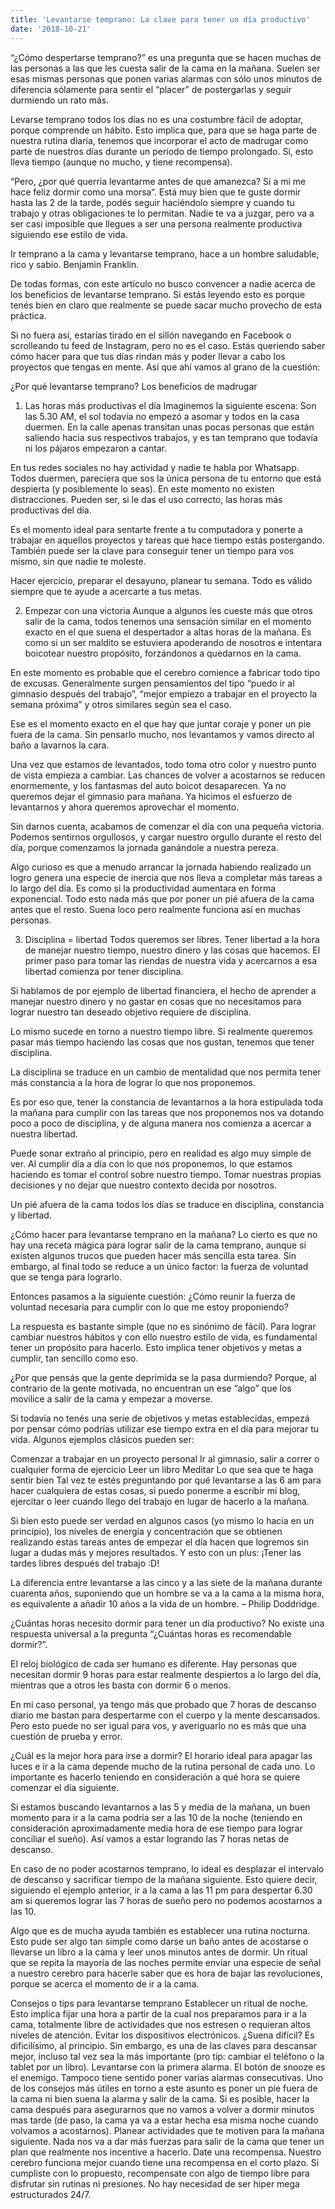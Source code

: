 ```yaml
---
title: 'Levantarse temprano: La clave para tener un día productivo'
date: '2018-10-21'
---
```


“¿Cómo despertarse temprano?” es una pregunta que se hacen muchas de las personas a las que les cuesta salir de la cama en la mañana. Suelen ser esas mismas personas que ponen varias alarmas con sólo unos minutos de diferencia sólamente para sentir el “placer” de postergarlas y seguir durmiendo un rato más.

Levarse temprano todos los días no es una costumbre fácil de adoptar, porque comprende un hábito. Esto implica que, para que se haga parte de nuestra rutina diaria, tenemos que incorporar el acto de madrugar como parte de nuestros días durante un período de tiempo prolongado. Si, esto lleva tiempo (aunque no mucho, y tiene recompensa).

“Pero, ¿por qué querría levantarme antes de que amanezca? Si a mi me hace feliz dormir como una morsa“. Está muy bien que te guste dormir hasta las 2 de la tarde, podés seguir haciéndolo siempre y cuando tu trabajo y otras obligaciones te lo permitan. Nadie te va a juzgar, pero va a ser casi imposible que llegues a ser una persona realmente productiva siguiendo ese estilo de vida.

Ir temprano a la cama y levantarse temprano, hace a un hombre saludable, rico y sabio. Benjamin Franklin.

De todas formas, con este artículo no busco convencer a nadie acerca de los beneficios de levantarse temprano. Si estás leyendo esto es porque tenés bien en claro que realmente se puede sacar mucho provecho de esta práctica.

Si no fuera así, estarías tirado en el sillón navegando en Facebook o scrolleando tu feed de Instagram, pero no es el caso. Estás queriendo saber cómo hacer para que tus días rindan más y poder llevar a cabo los proyectos que tengas en mente. Así que ahí vamos al grano de la cuestión:

 

¿Por qué levantarse temprano? Los beneficios de madrugar
1. Las horas más productivas el día
Imaginemos la siguiente escena: Son las 5.30 AM, el sol todavía no empezó a asomar y todos en la casa duermen. En la calle apenas transitan unas pocas personas que están saliendo hacia sus respectivos trabajos, y es tan temprano que todavía ni los pájaros empezaron a cantar.

En tus redes sociales no hay actividad y nadie te habla por Whatsapp. Todos duermen, pareciera que sos la única persona de tu entorno que está despierta (y posiblemente lo seas). En este momento no existen distracciones. Pueden ser, si le das el uso correcto, las horas más productivas del día.

Es el momento ideal para sentarte frente a tu computadora y ponerte a trabajar en aquellos proyectos y tareas que hace tiempo estás postergando. También puede ser la clave para conseguir tener un tiempo para vos mismo, sin que nadie te moleste.

Hacer ejercicio, preparar el desayuno, planear tu semana. Todo es válido siempre que te ayude a acercarte a tus metas.

 

2. Empezar con una victoria
Aunque a algunos les cueste más que otros salir de la cama, todos tenemos una sensación similar en el momento exacto en el que suena el despertador a altas horas de la mañana. Es como si un ser maldito se estuviera apoderando de nosotros e intentara boicotear nuestro propósito, forzándonos a quedarnos en la cama.

En este momento es probable que el cerebro comience a fabricar todo tipo de excusas. Generalmente surgen pensamientos del tipo “puedo ir al gimnasio después del trabajo”, “mejor empiezo a trabajar en el proyecto la semana próxima” y otros similares según sea el caso.

Ese es el momento exacto en el que hay que juntar coraje y poner un pie fuera de la cama. Sin pensarlo mucho, nos levantamos y vamos directo al baño a lavarnos la cara.

Una vez que estamos de levantados, todo toma otro color y nuestro punto de vista empieza a cambiar. Las chances de volver a acostarnos se reducen enormemente, y los fantasmas del auto boicot desaparecen. Ya no queremos dejar el gimnasio para mañana. Ya hicimos el esfuerzo de levantarnos y ahora queremos aprovechar el momento.

Sin darnos cuenta, acabamos de comenzar el día con una pequeña victoria. Podemos sentirnos orgullosos, y cargar nuestro orgullo durante el resto del día, porque comenzamos la jornada ganándole a nuestra pereza.

Algo curioso es que a menudo arrancar la jornada habiendo realizado un logro genera una especie de inercia que nos lleva a completar más tareas a lo largo del día. Es como si la productividad aumentara en forma exponencial. Todo esto nada más que por poner un pié afuera de la cama antes que el resto. Suena loco pero realmente funciona así en muchas personas.

 

3. Disciplina = libertad
Todos queremos ser libres. Tener libertad a la hora de manejar nuestro tiempo, nuestro dinero y las cosas que hacemos. El primer paso para tomar las riendas de nuestra vida y acercarnos a esa libertad comienza por tener disciplina.

Si hablamos de por ejemplo de libertad financiera, el hecho de aprender a manejar nuestro dinero y no gastar en cosas que no necesitamos para lograr nuestro tan deseado objetivo requiere de disciplina.

Lo mismo sucede en torno a nuestro tiempo libre. Si realmente queremos pasar más tiempo haciendo las cosas que nos gustan, tenemos que tener disciplina.

La disciplina se traduce en un cambio de mentalidad que nos permita tener más constancia a la hora de lograr lo que nos proponemos.

Es por eso que, tener la constancia de levantarnos a la hora estipulada toda la mañana para cumplir con las tareas que nos proponemos nos va dotando poco a poco de disciplina, y de alguna manera nos comienza a acercar a nuestra libertad.

Puede sonar extraño al principio, pero en realidad es algo muy simple de ver. Al cumplir día a día con lo que nos proponemos, lo que estamos haciendo es tomar el control sobre nuestro tiempo. Tomar nuestras propias decisiones y no dejar que nuestro contexto decida por nosotros.

Un pié afuera de la cama todos los días se traduce en disciplina, constancia y libertad.

 

¿Cómo hacer para levantarse temprano en la mañana?
Lo cierto es que no hay una receta mágica para lograr salir de la cama temprano, aunque sí existen algunos trucos que pueden hacer más sencilla esta tarea. Sin embargo, al final todo se reduce a un único factor: la fuerza de voluntad que se tenga para lograrlo.

Entonces pasamos a la siguiente cuestión: ¿Cómo reunir la fuerza de voluntad necesaria para cumplir con lo que me estoy proponiendo?

La respuesta es bastante simple (que no es sinónimo de fácil). Para lograr cambiar nuestros hábitos y con ello nuestro estilo de vida, es fundamental tener un propósito para hacerlo. Esto implica tener objetivos y metas a cumplir, tan sencillo como eso.

¿Por que pensás que la gente deprimida se la pasa durmiendo? Porque, al contrario de la gente motivada, no encuentran un ese “algo” que los movilice a salir de  la cama y empezar a moverse.

Si todavía no tenés una serie de objetivos y metas establecidas, empezá por pensar cómo podrías utilizar ese tiempo extra en el día para mejorar tu vida. Algunos ejemplos clásicos pueden ser:

Comenzar a trabajar en un proyecto personal
Ir al gimnasio, salir a correr o cualquier forma de ejercicio
Leer un libro
Meditar
Lo que sea que te haga sentir bien
Tal vez te estés preguntando por qué levantarse a las 6 am para hacer cualquiera de estas cosas, si puedo ponerme a escribir mi blog, ejercitar o leer cuando llego del trabajo en lugar de hacerlo a la mañana.

Si bien esto puede ser verdad en algunos casos (yo mismo lo hacía en un principio), los niveles de energía y concentración que se obtienen realizando estas tareas antes de empezar el día hacen que logremos sin lugar a dudas más y mejores resultados. Y esto con un plus: ¡Tener las tardes libres después del trabajo :D!

La diferencia entre levantarse a las cinco y a las siete de la mañana durante cuarenta años, suponiendo que un hombre se va a la cama a la misma hora, es equivalente a añadir 10 años a la vida de un hombre. – Philip Doddridge.

 

¿Cuántas horas necesito dormir para tener un día productivo?
No existe una respuesta universal a la pregunta “¿Cuántas horas es recomendable dormir?”.

El reloj biológico de cada ser humano es diferente. Hay personas que necesitan dormir 9 horas para estar realmente despiertos a lo largo del día, mientras que a otros les basta con dormir 6 o menos.

En mi caso personal, ya tengo más que probado que 7 horas de descanso diario me bastan para despertarme con el cuerpo y la mente descansados. Pero esto puede no ser igual para vos, y averiguarlo no es más que una cuestión de prueba y error.

 

¿Cuál es la mejor hora para irse a dormir?
El horario ideal para apagar las luces e ir a la cama depende mucho de la rutina personal de cada uno. Lo importante es hacerlo teniendo en consideración a qué hora se quiere comenzar el día siguiente.

Si estamos buscando levantarnos a las 5 y media de la mañana, un buen momento para ir a la cama podría ser a las 10 de la noche (teniendo en consideración aproximadamente media hora de ese tiempo para lograr conciliar el sueño). Así vamos a estar logrando las 7 horas netas de descanso.

En caso de no poder acostarnos temprano, lo ideal es desplazar el intervalo de descanso y sacrificar tiempo de la mañana siguiente. Esto quiere decir, siguiendo el ejemplo anterior, ir a la cama a las 11 pm para despertar 6.30 am si queremos lograr las 7 horas de sueño pero no podemos acostarnos a las 10.

Algo que es de mucha ayuda también es establecer una rutina nocturna. Esto pude ser algo tan simple como darse un baño antes de acostarse o llevarse un libro a la cama y leer unos minutos antes de dormir. Un ritual que se repita la mayoría de las noches permite enviar una especie de señal a nuestro cerebro para hacerle saber que es hora de bajar las revoluciones, porque se acerca el momento de ir a la cama.

 

Consejos o tips para levantarse temprano
Establecer un ritual de noche. Esto implica fijar una hora a partir de la cual nos preparamos para ir a la cama, totalmente libre de actividades que nos estresen o requieran altos niveles de atención.
Evitar los dispositivos electrónicos. ¿Suena difícil? Es dificilísimo, al principio. Sin embargo, es una de las claves para descansar mejor, incluso tal vez sea la más importante (pro tip: cambiar el teléfono o la tablet por un libro).
Levantarse con la primera alarma. El botón de snooze es el enemigo. Tampoco tiene sentido poner varias alarmas consecutivas. Uno de los consejos más útiles en torno a este asunto es poner un pie fuera de la cama ni bien suena la alarma y salir de la cama. Si es posible, hacer la cama después para asegurarnos que no vamos a volver a dormir minutos mas tarde (de paso, la cama ya va a estar hecha esa misma noche cuando volvamos a acostarnos).
Planear actividades que te motiven para la mañana siguiente. Nada nos va a dar más fuerzas para salir de la cama que tener un plan que realmente nos incentive a hacerlo.
Date una recompensa. Nuestro cerebro funciona mejor cuando tiene una recompensa en el corto plazo. Si cumpliste con lo propuesto, recompensate con algo de tiempo libre para disfrutar sin rutinas ni presiones. No hay necesidad de ser hiper mega estructurados 24/7.